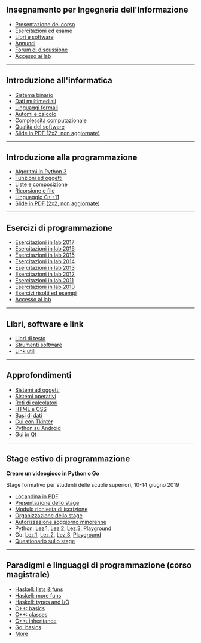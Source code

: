 ## Insegnamento per Ingegneria dell'Informazione

- [Presentazione del corso](http://tomamic.github.io/fondinfo/intro.html)
- [Esercitazioni ed esame](http://tomamic.github.io/fondinfo/intro.html#4)
- [Libri e software](http://tomamic.github.io/fondinfo/intro.html#8)
- [Annunci](https://elly.dia.unipr.it/2018/mod/forum/view.php?id=1133)
- [Forum di discussione](https://elly.dia.unipr.it/2018/mod/forum/view.php?id=1135)
- [Accesso ai lab](http://www.cedi.unipr.it/gestioneaccounts)

----

## Introduzione all'informatica

- [Sistema binario](http://tomamic.github.io/fondinfo/i1-numeri.html)
- [Dati multimediali](http://tomamic.github.io/fondinfo/i2-multimedia.html)
- [Linguaggi formali](http://tomamic.github.io/fondinfo/i3-linguaggi.html)
- [Automi e calcolo](http://tomamic.github.io/fondinfo/i4-automi.html)
- [Complessità computazionale](http://tomamic.github.io/fondinfo/i5-complessita.html)
- [Qualità del software](http://tomamic.github.io/fondinfo/i6-qualita.html)
- [Slide in PDF (2x2, non aggiornate)](http://tomamic.github.io/fondinfo/informatica-2x2.pdf)

----

## Introduzione alla programmazione

- [Algoritmi in Python 3](http://tomamic.github.io/fondinfo/p1-algoritmi.html)
- [Funzioni ed oggetti](http://tomamic.github.io/fondinfo/p2-oggetti.html)
- [Liste e composizione](http://tomamic.github.io/fondinfo/p3-composizione.html)
- [Ricorsione e file](http://tomamic.github.io/fondinfo/p4-ricorsione-file.html)
- [Linguaggio C++11](http://tomamic.github.io/fondinfo/p5-cpp.html)
- [Slide in PDF (2x2, non aggiornate)](http://tomamic.github.io/fondinfo/programmazione-2x2.pdf)

----

## Esercizi di programmazione

- [Esercitazioni in lab 2017](http://tomamic.github.io/fondinfo/esercizi-2017.html)
- [Esercitazioni in lab 2016](http://tomamic.github.io/fondinfo/esercizi-2016.html)
- [Esercitazioni in lab 2015](http://tomamic.github.io/fondinfo/esercizi-2015.html)
- [Esercitazioni in lab 2014](http://tomamic.github.io/fondinfo/esercizi-2014.html)
- [Esercitazioni in lab 2013](http://tomamic.github.io/fondinfo/esercizi-2013.html)
- [Esercitazioni in lab 2012](http://tomamic.github.io/fondinfo/esercizi-2012.html)
- [Esercitazioni in lab 2011](http://tomamic.github.io/fondinfo/esercizi-2011.html)
- [Esercitazioni in lab 2010](http://tomamic.github.io/fondinfo/esercizi-2010.pdf)
- [Esercizi risolti ed esempi](https://github.com/tomamic/fondinfo)
- [Accesso ai lab](http://www.cedi.unipr.it/gestioneaccounts)

----

## Libri, software e link

- [Libri di testo](http://tomamic.github.io/fondinfo/intro.html#8)
- [Strumenti software](http://tomamic.github.io/fondinfo/intro.html#10)
- [Link utili](https://github.com/tomamic/fondinfo/wiki/Link-utili)

----

## Approfondimenti

- [Sistemi ad oggetti](http://tomamic.github.io/fondinfo/x1-oop.html)
- [Sistemi operativi](http://tomamic.github.io/fondinfo/x2-sisop.html)
- [Reti di calcolatori](http://tomamic.github.io/fondinfo/x3-reti.html)
- [HTML e CSS](http://tomamic.github.io/fondinfo/x4-html.html)
- [Basi di dati](http://tomamic.github.io/fondinfo/x5-database.html)
- [Gui con Tkinter](http://tomamic.github.io/fondinfo/x6-tkinter.html)
- [Python su Android](http://tomamic.github.io/fondinfo/x7-android.html)
- [Gui in Qt](http://tomamic.github.io/fondinfo/x8-qt.html)

---

## Stage estivo di programmazione

**Creare un videogioco in Python o Go**

Stage formativo per studenti delle scuole superiori, 10-14 giugno 2019

- [Locandina in PDF](http://tomamic.github.io/fondinfo/stage.pdf)
- [Presentazione dello stage](http://tomamic.github.io/fondinfo/stage.html)
- [Modulo richiesta di iscrizione](http://tomamic.github.io/fondinfo/stage-iscrizione.docx)
- [Organizzazione dello stage](http://tomamic.github.io/fondinfo/stage-logistica.html)
- [Autorizzazione soggiorno minorenne](http://tomamic.github.io/fondinfo/soggiorno-minore.pdf)
- Python: [Lez.1](http://tomamic.github.io/fondinfo/p1-algoritmi.html),
[Lez.2](http://tomamic.github.io/fondinfo/p2-liste-funzioni.html),
[Lez.3](http://tomamic.github.io/fondinfo/p3-oggetti.html),
[Playground](http://www.ce.unipr.it/brython/)
- Go: [Lez.1](http://tomamic.github.io/fondinfo/go1-algoritmi.html),
[Lez.2](http://tomamic.github.io/fondinfo/go2-liste-funzioni.html),
[Lez.3](http://tomamic.github.io/fondinfo/go3-oggetti.html),
[Playground](http://www.ce.unipr.it/gopherjs/)
- [Questionario sullo stage](https://goo.gl/forms/CsZZjo9IzSRddVgV2)

----

## Paradigmi e linguaggi di programmazione (corso magistrale)

- [Haskell: lists & funs](http://tomamic.github.io/fondinfo/hs1.html)
- [Haskell: more funs](http://tomamic.github.io/fondinfo/hs2.html)
- [Haskell: types and I/O](http://tomamic.github.io/fondinfo/hs3.html)
- [C++: basics](http://tomamic.github.io/fondinfo/cpp1.html)
- [C++: classes](http://tomamic.github.io/fondinfo/cpp2.html)
- [C++: inheritance](http://tomamic.github.io/fondinfo/cpp3.html)
- [Go: basics](http://tomamic.github.io/fondinfo/golang.html)
- [More](http://sowide.ce.unipr.it/teaching/linguaggi)
